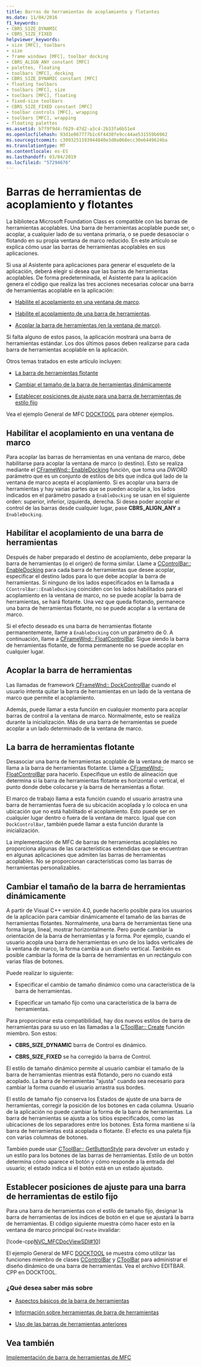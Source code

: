 ```yaml
---
title: Barras de herramientas de acoplamiento y flotantes
ms.date: 11/04/2016
f1_keywords:
- CBRS_SIZE_DYNAMIC
- CBRS_SIZE_FIXED
helpviewer_keywords:
- size [MFC], toolbars
- size
- frame windows [MFC], toolbar docking
- CBRS_ALIGN_ANY constant [MFC]
- palettes, floating
- toolbars [MFC], docking
- CBRS_SIZE_DYNAMIC constant [MFC]
- floating toolbars
- toolbars [MFC], size
- toolbars [MFC], floating
- fixed-size toolbars
- CBRS_SIZE_FIXED constant [MFC]
- toolbar controls [MFC], wrapping
- toolbars [MFC], wrapping
- floating palettes
ms.assetid: b7f9f9d4-f629-47d2-a3c4-2b33fa6b51e4
ms.openlocfilehash: 93d1e067777b1c6f4430fe9cc44ae531559b6962
ms.sourcegitcommit: c3093251193944840e3d0a068ecc30e6449624ba
ms.translationtype: MT
ms.contentlocale: es-ES
ms.lasthandoff: 03/04/2019
ms.locfileid: "57294676"
---
```

# <a name="docking-and-floating-toolbars"></a>Barras de herramientas de acoplamiento y flotantes

La biblioteca Microsoft Foundation Class es compatible con las barras de herramientas acoplables. Una barra de herramientas acoplable puede ser, o acoplar, a cualquier lado de su ventana primaria, o se puede desasociar o flotando en su propia ventana de marco reducido. En este artículo se explica cómo usar las barras de herramientas acoplables en sus aplicaciones.

Si usa al Asistente para aplicaciones para generar el esqueleto de la aplicación, deberá elegir si desea que las barras de herramientas acoplables. De forma predeterminada, el Asistente para la aplicación genera el código que realiza las tres acciones necesarias colocar una barra de herramientas acoplable en la aplicación:

- [Habilite el acoplamiento en una ventana de marco](#_core_enabling_docking_in_a_frame_window).

- [Habilite el acoplamiento de una barra de herramientas](#_core_enabling_docking_for_a_toolbar).

- [Acoplar la barra de herramientas (en la ventana de marco)](#_core_docking_the_toolbar).

Si falta alguno de estos pasos, la aplicación mostrará una barra de herramientas estándar. Los dos últimos pasos deben realizarse para cada barra de herramientas acoplable en la aplicación.

Otros temas tratados en este artículo incluyen:

- [La barra de herramientas flotante](#_core_floating_the_toolbar)

- [Cambiar el tamaño de la barra de herramientas dinámicamente](#_core_dynamically_resizing_the_toolbar)

- [Establecer posiciones de ajuste para una barra de herramientas de estilo fijo](#_core_setting_wrap_positions_for_a_fixed_style_toolbar)

Vea el ejemplo General de MFC [DOCKTOOL](../visual-cpp-samples.md) para obtener ejemplos.

##  <a name="_core_enabling_docking_in_a_frame_window"></a> Habilitar el acoplamiento en una ventana de marco

Para acoplar las barras de herramientas en una ventana de marco, debe habilitarse para acoplar la ventana de marco (o destino). Esto se realiza mediante el [CFrameWnd:: EnableDocking](../mfc/reference/cframewnd-class.md#enabledocking) función, que toma una *DWORD* parámetro que es un conjunto de estilos de bits que indica qué lado de la ventana de marco acepta el acoplamiento. Si es acoplar una barra de herramientas y hay varias partes que se pueden acoplar a, los lados indicados en el parámetro pasado a `EnableDocking` se usan en el siguiente orden: superior, inferior, izquierda, derecha. Si desea poder acoplar el control de las barras desde cualquier lugar, pase **CBRS_ALIGN_ANY** a `EnableDocking`.

##  <a name="_core_enabling_docking_for_a_toolbar"></a> Habilitar el acoplamiento de una barra de herramientas

Después de haber preparado el destino de acoplamiento, debe preparar la barra de herramientas (o el origen) de forma similar. Llame a [CControlBar:: EnableDocking](../mfc/reference/ccontrolbar-class.md#enabledocking) para cada barra de herramientas que desee acoplar, especificar el destino lados para lo que debe acoplar la barra de herramientas. Si ninguno de los lados especificados en la llamada a `CControlBar::EnableDocking` coinciden con los lados habilitados para el acoplamiento en la ventana de marco, no se puede acoplar la barra de herramientas, se hará flotante. Una vez que queda flotando, permanece una barra de herramientas flotante, no se puede acoplar a la ventana de marco.

Si el efecto deseado es una barra de herramientas flotante permanentemente, llame a `EnableDocking` con un parámetro de 0. A continuación, llame a [CFrameWnd:: FloatControlBar](../mfc/reference/cframewnd-class.md#floatcontrolbar). Sigue siendo la barra de herramientas flotante, de forma permanente no se puede acoplar en cualquier lugar.

##  <a name="_core_docking_the_toolbar"></a> Acoplar la barra de herramientas

Las llamadas de framework [CFrameWnd:: DockControlBar](../mfc/reference/cframewnd-class.md#dockcontrolbar) cuando el usuario intenta quitar la barra de herramientas en un lado de la ventana de marco que permite el acoplamiento.

Además, puede llamar a esta función en cualquier momento para acoplar barras de control a la ventana de marco. Normalmente, esto se realiza durante la inicialización. Más de una barra de herramientas se puede acoplar a un lado determinado de la ventana de marco.

##  <a name="_core_floating_the_toolbar"></a> La barra de herramientas flotante

Desasociar una barra de herramientas acoplable de la ventana de marco se llama a la barra de herramientas flotante. Llame a [CFrameWnd:: FloatControlBar](../mfc/reference/cframewnd-class.md#floatcontrolbar) para hacerlo. Especifique un estilo de alineación que determina si la barra de herramientas flotante es horizontal o vertical, el punto donde debe colocarse y la barra de herramientas a flotar.

El marco de trabajo llama a esta función cuando el usuario arrastra una barra de herramientas fuera de su ubicación acoplada y lo coloca en una ubicación que no está habilitado el acoplamiento. Esto puede ser en cualquier lugar dentro o fuera de la ventana de marco. Igual que con `DockControlBar`, también puede llamar a esta función durante la inicialización.

La implementación de MFC de barras de herramientas acoplables no proporciona algunas de las características extendidas que se encuentran en algunas aplicaciones que admiten las barras de herramientas acoplables. No se proporcionan características como las barras de herramientas personalizables.

##  <a name="_core_dynamically_resizing_the_toolbar"></a> Cambiar el tamaño de la barra de herramientas dinámicamente

A partir de Visual C++ versión 4.0, puede hacerlo posible para los usuarios de la aplicación para cambiar dinámicamente el tamaño de las barras de herramientas flotantes. Normalmente, una barra de herramientas tiene una forma larga, lineal, mostrar horizontalmente. Pero puede cambiar la orientación de la barra de herramientas y la forma. Por ejemplo, cuando el usuario acopla una barra de herramientas en uno de los lados verticales de la ventana de marco, la forma cambia a un diseño vertical. También es posible cambiar la forma de la barra de herramientas en un rectángulo con varias filas de botones.

Puede realizar lo siguiente:

- Especificar el cambio de tamaño dinámico como una característica de la barra de herramientas.

- Especificar un tamaño fijo como una característica de la barra de herramientas.

Para proporcionar esta compatibilidad, hay dos nuevos estilos de barra de herramientas para su uso en las llamadas a la [CToolBar:: Create](../mfc/reference/ctoolbar-class.md#create) función miembro. Son estos:

- **CBRS_SIZE_DYNAMIC** barra de Control es dinámico.

- **CBRS_SIZE_FIXED** se ha corregido la barra de Control.

El estilo de tamaño dinámico permite al usuario cambiar el tamaño de la barra de herramientas mientras está flotando, pero no cuando está acoplado. La barra de herramientas "ajusta" cuando sea necesario para cambiar la forma cuando el usuario arrastra sus bordes.

El estilo de tamaño fijo conserva los Estados de ajuste de una barra de herramientas, corregir la posición de los botones en cada columna. Usuario de la aplicación no puede cambiar la forma de la barra de herramientas. La barra de herramientas se ajusta a los sitios especificados, como las ubicaciones de los separadores entre los botones. Esta forma mantiene si la barra de herramientas está acoplada o flotante. El efecto es una paleta fija con varias columnas de botones.

También puede usar [CToolBar:: GetButtonStyle](../mfc/reference/ctoolbar-class.md#getbuttonstyle) para devolver un estado y un estilo para los botones de las barras de herramientas. Estilo de un botón determina cómo aparece el botón y cómo responde a la entrada del usuario; el estado indica si el botón está en un estado ajustado.

##  <a name="_core_setting_wrap_positions_for_a_fixed_style_toolbar"></a> Establecer posiciones de ajuste para una barra de herramientas de estilo fijo

Para una barra de herramientas con el estilo de tamaño fijo, designar la barra de herramientas de los índices de botón en el que se ajustará la barra de herramientas. El código siguiente muestra cómo hacer esto en la ventana de marco principal `OnCreate` invalidar:

[!code-cpp[NVC_MFCDocViewSDI#10](../mfc/codesnippet/cpp/docking-and-floating-toolbars_1.cpp)]

El ejemplo General de MFC [DOCKTOOL](../visual-cpp-samples.md) se muestra cómo utilizar las funciones miembro de clases [CControlBar](../mfc/reference/ccontrolbar-class.md) y [CToolBar](../mfc/reference/ctoolbar-class.md) para administrar el diseño dinámico de una barra de herramientas. Vea el archivo EDITBAR. CPP en DOCKTOOL.

### <a name="what-do-you-want-to-know-more-about"></a>¿Qué desea saber más sobre

- [Aspectos básicos de la barra de herramientas](../mfc/toolbar-fundamentals.md)

- [Información sobre herramientas de barra de herramientas](../mfc/toolbar-tool-tips.md)

- [Uso de las barras de herramientas anteriores](../mfc/using-your-old-toolbars.md)

## <a name="see-also"></a>Vea también

[Implementación de barra de herramientas de MFC](../mfc/mfc-toolbar-implementation.md)
